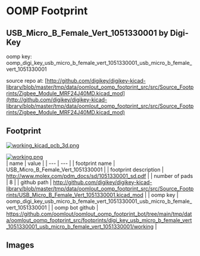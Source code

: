 # OOMP Footprint  
## USB_Micro_B_Female_Vert_1051330001  by Digi-Key  
  
oomp key: oomp_digi_key_usb_micro_b_female_vert_1051330001_usb_micro_b_female_vert_1051330001  
  
source repo at: [http://github.com/digikey/digikey-kicad-library/blob/master/tmp/data/oomlout_oomp_footprint_src/src/Source_Footprints/Zigbee_Module_MRF24J40MD.kicad_mod](http://github.com/digikey/digikey-kicad-library/blob/master/tmp/data/oomlout_oomp_footprint_src/src/Source_Footprints/Zigbee_Module_MRF24J40MD.kicad_mod)  
## Footprint  
  
[![working_kicad_pcb_3d.png](working_kicad_pcb_3d_600.png)](working_kicad_pcb_3d.png)  
  
[![working.png](working_600.png)](working.png)  
| name | value | 
| --- | --- | 
| footprint name | USB_Micro_B_Female_Vert_1051330001 | 
| footprint description | http://www.molex.com/pdm_docs/sd/1051330001_sd.pdf | 
| number of pads | 8 | 
| github path | http://github.com/digikey/digikey-kicad-library/blob/master/tmp/data/oomlout_oomp_footprint_src/src/Source_Footprints/USB_Micro_B_Female_Vert_1051330001.kicad_mod | 
| oomp key | oomp_digi_key_usb_micro_b_female_vert_1051330001_usb_micro_b_female_vert_1051330001 | 
| oomp bot github | https://github.com/oomlout/oomlout_oomp_footprint_bot/tree/main/tmp/data/oomlout_oomp_footprint_src/footprints/digi_key_usb_micro_b_female_vert_1051330001_usb_micro_b_female_vert_1051330001/working | 
## Images  

